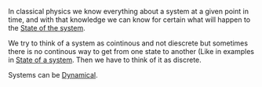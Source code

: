 In classical physics we know everything about a system at a given point in time, and with that knowledge we can know for certain what will happen to the [State of the system](State%20of%20a%20system).

We try to think of a system as cointinous and not diescrete but sometimes there is no continous way to get from one state to another (Like in examples in [State of a system](State%20of%20a%20system.md). Then we have to think of it as discrete. 

Systems can be [Dynamical](Dynamical%20system.md).